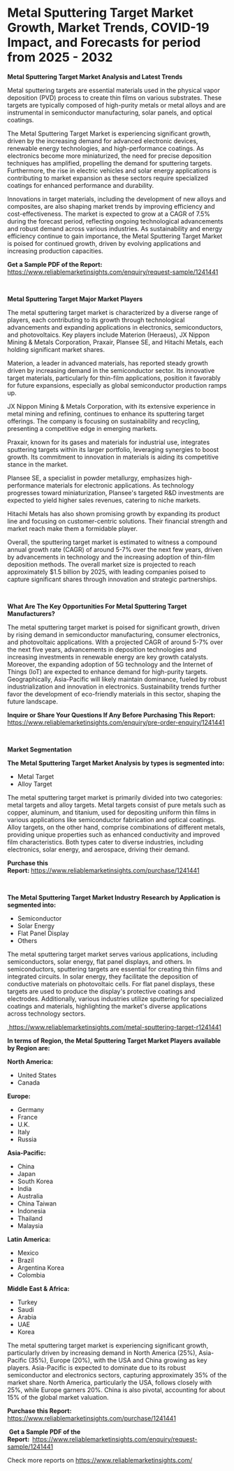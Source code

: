 <p><h1>Metal Sputtering Target Market Growth, Market Trends, COVID-19 Impact, and Forecasts for period from 2025 - 2032</h1></p><p><strong>Metal Sputtering Target Market Analysis and Latest Trends</strong></p>
<p><p>Metal sputtering targets are essential materials used in the physical vapor deposition (PVD) process to create thin films on various substrates. These targets are typically composed of high-purity metals or metal alloys and are instrumental in semiconductor manufacturing, solar panels, and optical coatings. </p><p>The Metal Sputtering Target Market is experiencing significant growth, driven by the increasing demand for advanced electronic devices, renewable energy technologies, and high-performance coatings. As electronics become more miniaturized, the need for precise deposition techniques has amplified, propelling the demand for sputtering targets. Furthermore, the rise in electric vehicles and solar energy applications is contributing to market expansion as these sectors require specialized coatings for enhanced performance and durability.</p><p>Innovations in target materials, including the development of new alloys and composites, are also shaping market trends by improving efficiency and cost-effectiveness. The market is expected to grow at a CAGR of 7.5% during the forecast period, reflecting ongoing technological advancements and robust demand across various industries. As sustainability and energy efficiency continue to gain importance, the Metal Sputtering Target Market is poised for continued growth, driven by evolving applications and increasing production capacities.</p></p>
<p><strong>Get a Sample PDF of the Report:&nbsp;</strong> <a href="https://www.reliablemarketinsights.com/enquiry/request-sample/1241441?utm_campaign=1166&utm_medium=2&utm_source=Github&utm_content=ia&utm_term=11022025&utm_id=metal-sputtering-target">https://www.reliablemarketinsights.com/enquiry/request-sample/1241441</a></p>
<p>&nbsp;</p>
<p><strong>Metal Sputtering Target Major Market Players</strong></p>
<p><p>The metal sputtering target market is characterized by a diverse range of players, each contributing to its growth through technological advancements and expanding applications in electronics, semiconductors, and photovoltaics. Key players include Materion (Heraeus), JX Nippon Mining & Metals Corporation, Praxair, Plansee SE, and Hitachi Metals, each holding significant market shares.</p><p>Materion, a leader in advanced materials, has reported steady growth driven by increasing demand in the semiconductor sector. Its innovative target materials, particularly for thin-film applications, position it favorably for future expansions, especially as global semiconductor production ramps up.</p><p>JX Nippon Mining & Metals Corporation, with its extensive experience in metal mining and refining, continues to enhance its sputtering target offerings. The company is focusing on sustainability and recycling, presenting a competitive edge in emerging markets.</p><p>Praxair, known for its gases and materials for industrial use, integrates sputtering targets within its larger portfolio, leveraging synergies to boost growth. Its commitment to innovation in materials is aiding its competitive stance in the market.</p><p>Plansee SE, a specialist in powder metallurgy, emphasizes high-performance materials for electronic applications. As technology progresses toward miniaturization, Plansee's targeted R&D investments are expected to yield higher sales revenues, catering to niche markets.</p><p>Hitachi Metals has also shown promising growth by expanding its product line and focusing on customer-centric solutions. Their financial strength and market reach make them a formidable player.</p><p>Overall, the sputtering target market is estimated to witness a compound annual growth rate (CAGR) of around 5-7% over the next few years, driven by advancements in technology and the increasing adoption of thin-film deposition methods. The overall market size is projected to reach approximately $1.5 billion by 2025, with leading companies poised to capture significant shares through innovation and strategic partnerships.</p></p>
<p>&nbsp;</p>
<p><strong>What Are The Key Opportunities For Metal Sputtering Target Manufacturers?</strong></p>
<p><p>The metal sputtering target market is poised for significant growth, driven by rising demand in semiconductor manufacturing, consumer electronics, and photovoltaic applications. With a projected CAGR of around 5-7% over the next five years, advancements in deposition technologies and increasing investments in renewable energy are key growth catalysts. Moreover, the expanding adoption of 5G technology and the Internet of Things (IoT) are expected to enhance demand for high-purity targets. Geographically, Asia-Pacific will likely maintain dominance, fueled by robust industrialization and innovation in electronics. Sustainability trends further favor the development of eco-friendly materials in this sector, shaping the future landscape.</p></p>
<p><strong>Inquire or Share Your Questions If Any Before Purchasing This Report:</strong> <a href="https://www.reliablemarketinsights.com/enquiry/pre-order-enquiry/1241441?utm_campaign=1166&utm_medium=2&utm_source=Github&utm_content=ia&utm_term=11022025&utm_id=metal-sputtering-target">https://www.reliablemarketinsights.com/enquiry/pre-order-enquiry/1241441</a></p>
<p>&nbsp;</p>
<p><strong>Market Segmentation</strong></p>
<p><strong>The Metal Sputtering Target Market Analysis by types is segmented into:</strong></p>
<p><ul><li>Metal Target</li><li>Alloy Target</li></ul></p>
<p><p>The metal sputtering target market is primarily divided into two categories: metal targets and alloy targets. Metal targets consist of pure metals such as copper, aluminum, and titanium, used for depositing uniform thin films in various applications like semiconductor fabrication and optical coatings. Alloy targets, on the other hand, comprise combinations of different metals, providing unique properties such as enhanced conductivity and improved film characteristics. Both types cater to diverse industries, including electronics, solar energy, and aerospace, driving their demand.</p></p>
<p><strong>Purchase this Report:&nbsp;</strong><a href="https://www.reliablemarketinsights.com/purchase/1241441?utm_campaign=1166&utm_medium=2&utm_source=Github&utm_content=ia&utm_term=11022025&utm_id=metal-sputtering-target">https://www.reliablemarketinsights.com/purchase/1241441</a></p>
<p>&nbsp;</p>
<p><strong>The Metal Sputtering Target Market Industry Research by Application is segmented into:</strong></p>
<p><ul><li>Semiconductor</li><li>Solar Energy</li><li>Flat Panel Display</li><li>Others</li></ul></p>
<p><p>The metal sputtering target market serves various applications, including semiconductors, solar energy, flat panel displays, and others. In semiconductors, sputtering targets are essential for creating thin films and integrated circuits. In solar energy, they facilitate the deposition of conductive materials on photovoltaic cells. For flat panel displays, these targets are used to produce the display's protective coatings and electrodes. Additionally, various industries utilize sputtering for specialized coatings and materials, highlighting the market's diverse applications across technology sectors.</p></p>
<p><a href="https://www.reliablemarketinsights.com/metal-sputtering-target-r1241441?utm_campaign=1166&utm_medium=2&utm_source=Github&utm_content=ia&utm_term=11022025&utm_id=metal-sputtering-target">&nbsp;https://www.reliablemarketinsights.com/metal-sputtering-target-r1241441</a></p>
<p><strong>In terms of Region, the Metal Sputtering Target Market Players available by Region are:</strong></p>
<p>
    <p> <strong> North America: </strong>
        <ul>
            <li>United States</li>
            <li>Canada</li>
        </ul>
        </p> 
    <p> <strong> Europe: </strong>
        <ul>
            <li>Germany</li>
            <li>France</li>
            <li>U.K.</li>
            <li>Italy</li>
            <li>Russia</li>
        </ul>
        </p> 
    <p> <strong> Asia-Pacific: </strong>
        <ul>
            <li>China</li>
            <li>Japan</li>
            <li>South Korea</li>
            <li>India</li>
            <li>Australia</li>
            <li>China Taiwan</li>
            <li>Indonesia</li>
            <li>Thailand</li>
            <li>Malaysia</li>
        </ul>
        </p> 
    <p> <strong> Latin America: </strong>
        <ul>
            <li>Mexico</li>
            <li>Brazil</li>
            <li>Argentina Korea</li>
            <li>Colombia</li>
        </ul>
        </p> 
    <p> <strong> Middle East & Africa: </strong>
        <ul>
            <li>Turkey</li>
            <li>Saudi</li>
            <li>Arabia</li>
            <li>UAE</li>
            <li>Korea</li>
        </ul>
    </p>
    </p>
<p><p>The metal sputtering target market is experiencing significant growth, particularly driven by increasing demand in North America (25%), Asia-Pacific (35%), Europe (20%), with the USA and China growing as key players. Asia-Pacific is expected to dominate due to its robust semiconductor and electronics sectors, capturing approximately 35% of the market share. North America, particularly the USA, follows closely with 25%, while Europe garners 20%. China is also pivotal, accounting for about 15% of the global market valuation.</p></p>
<p><strong>Purchase this Report: </strong><a href="https://www.reliablemarketinsights.com/purchase/1241441?utm_campaign=1166&utm_medium=2&utm_source=Github&utm_content=ia&utm_term=11022025&utm_id=metal-sputtering-target">https://www.reliablemarketinsights.com/purchase/1241441</a></p>
<p>&nbsp;<strong>Get a Sample PDF of the Report:&nbsp;&nbsp;</strong><a href="https://www.reliablemarketinsights.com/enquiry/request-sample/1241441?utm_campaign=1166&utm_medium=2&utm_source=Github&utm_content=ia&utm_term=11022025&utm_id=metal-sputtering-target">https://www.reliablemarketinsights.com/enquiry/request-sample/1241441</a></p>
<p><strong></strong></p>
<p>Check more reports on <a href="https://www.reliablemarketinsights.com/?utm_campaign=1166&utm_medium=2&utm_source=Github&utm_content=ia&utm_term=11022025&utm_id=metal-sputtering-target">https://www.reliablemarketinsights.com/</a></p>